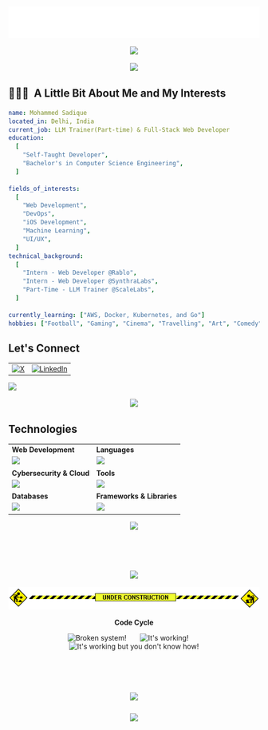 <div align="center">
  <img src="https://raw.githubusercontent.com/sadique-mohammed/sadique-mohammed/master/name.svg" alt="Mohammed Sadique" />
  <p>
    <img src="https://readme-typing-svg.demolab.com/?lines=Full-stack%20web%20and%20app%20developer;Experienced%20UI%2FUX%20Designer;2%2B%20years%20of%20coding%20experience;Always%20learning%20new%20things&font=Fira%20Code&center=true&width=440&height=45&color=f75c7e&vCenter=true&pause=1000&size=22](https://readme-typing-svg.demolab.com?font=Fira+Code&size=22&pause=1000&color=FF6A00&width=435&lines=Full+Stack+Web+and+iOS+Developer;Upgrading+myself;1.5%2B+years+of+experience+" />
  </p>
</div>

<p align="center"><img src='https://capsule-render.vercel.app/api?type=rect&color=gradient&height=2.5'/></p>

<h2> 👨🏻‍💻 &nbsp;A Little Bit About Me and My Interests</h2>

```yaml
name: Mohammed Sadique
located_in: Delhi, India
current_job: LLM Trainer(Part-time) & Full-Stack Web Developer
education:
  [
    "Self-Taught Developer",
    "Bachelor's in Computer Science Engineering",
  ]

fields_of_interests:
  [
    "Web Development",
    "DevOps",
    "iOS Development",
    "Machine Learning",
    "UI/UX",
  ]
technical_background:
  [
    "Intern - Web Developer @Rablo",
    "Intern - Web Developer @SynthraLabs",
    "Part-Time - LLM Trainer @ScaleLabs",
  ]
  
currently_learning: ["AWS, Docker, Kubernetes, and Go"]
hobbies: ["Football", "Gaming", "Cinema", "Travelling", "Art", "Comedy"]
```





## Let's Connect
<table>
<tr>
	<td><a href="https://twitter.com/" target="_blank"><img src="https://skillicons.dev/icons?i=twitter" alt="X"></a></td>
	<td><a href="https://linkedin.com/in/" target="_blank"><img src="https://skillicons.dev/icons?i=linkedin" alt="LinkedIn"></a></td>
</tr>
</table>


![](https://komarev.com/ghpvc/?username=sadique-mohammed&abbreviated=true&base=793&color=blue)
<p align="center"><img src='https://capsule-render.vercel.app/api?type=rect&color=gradient&height=2.5'/></p>



## Technologies
 
<table>
<tr>
	<td><strong>Web Development</strong></td>
	<td><strong>Languages</strong></td>
</tr>
<tr>
	<td><img src="https://skillicons.dev/icons?i=html,css,react,tailwind,nodejs,express,mongodb,postgres,nextjs"></td>
	<td><img src="https://skillicons.dev/icons?i=javascript,java,python,c,cpp,ts"></td>
</tr>
<tr>
	<td><strong>Cybersecurity & Cloud</strong></td>
	<td><strong>Tools</strong></td>
</tr>
<tr>
	<td><img src="https://skillicons.dev/icons?i=linux,docker,kubernetes,azure,vercel,aws,gcp"></td>
	<td><img src="https://skillicons.dev/icons?i=git,vscode,github,githubactions,postman,notion,figma,discord"></td>
</tr>
<tr>
	<td><strong>Databases</strong></td>
	<td><strong>Frameworks & Libraries</strong></td>
</tr>
<tr>
	<td><img src="https://skillicons.dev/icons?i=mongodb,postgres,mysql,supabase,firebase"></td>
	<td><img src="https://skillicons.dev/icons?i=prisma,redux,jest,materialui,liveblocks,gsap"></td>
</tr>
</table>
<p align="center"><img src='https://capsule-render.vercel.app/api?type=rect&color=gradient&height=2.5'/></p>
<br/><br/><br/>


<!--<div>-->
<!--   <img src="https://github-readme-streak-stats.herokuapp.com/?user=sadique-mohammed&" height="150" alt="GitHub Streak" /> -->
<!--   <img align="right" src="https://github-readme-stats.vercel.app/api/top-langs?username=sadique-mohammed&locale=en&hide_title=false&layout=compact&card_width=320&langs_count=5&hide_border=false" height="150" alt="languages graph" /> -->
<!-- </div> -->
<!-- <br> -->


<!--<p align="center" >-->
<!-- <img src="https://github-readme-activity-graph.vercel.app/graph?username=sadique-mohammed&theme=react-dark&bg_color=20232a&hide_border=true" width="100%"/> -->
<!-- </p> -->
<!-- <br> -->
<p align="center"><img src='https://capsule-render.vercel.app/api?type=rect&color=gradient&height=2.5'/></p>

<!-- ## 👨‍💻 Repositories 👨‍💻 -->
<!-- <br> -->

<!-- <div width="100%" align="center"> -->
<!--   <a align="left" href="https://github.com/sadique-mohammed/codexis-frontend" title="Codexis Frontend"><img align="left" height="115" src="https://github-readme-stats.vercel.app/api/pin/?username=mohammedsadique&repo=codexis-frontend&theme=react&border_color=61dafb&border_radius=10"></a> -->
<!--   <a align="right" href="https://github.com/mohammedsadique/Zenith" title="Zenith"><img align="right" height="115" src="https://github-readme-stats.vercel.app/api/pin/?username=sadique-mohammed&repo=Zenith&theme=react&border_color=61dafb&border_radius=10"></a> -->
<!-- </div> -->
<!-- <br/><br/><br/><br/><br/><br/> -->

<!-- <div width="100%" align="center"> -->
<!--   <a align="left" href="https://github.com/mohammedsadique/zenith-server" title="Zenith Server"><img align="left" height="115" src="https://github-readme-stats.vercel.app/api/pin/?username=mohammedsadique&repo=zenith-server&theme=react&border_color=61dafb&border_radius=10"></a> -->
<!--   <a align="right" href="https://github.com/mohammedsadique/PitchCraft" title="PitchCraft"><img align="right" height="115" src="https://github-readme-stats.vercel.app/api/pin/?username=mohammedsadique&repo=PitchCraft&theme=react&border_color=61dafb&border_radius=10"></a> -->
<!-- </div> -->

<!-- <br/><br/><br/><br/><br/><br/> -->

<!-- <div width="100%" align="center"> -->
<!--   <a align="left" href="https://github.com/mohammedsadique/live-the-code-3.0" title="Live the Code 3.0"><img align="left" height="115" src="https://github-readme-stats.vercel.app/api/pin/?username=mohammedsadique&repo=live-the-code-3.0&theme=react&border_color=61dafb&border_radius=10"></a> -->
<!--   <a align="right" href="https://github.com/mohammedsadique/EduPulse" title="EduPulse"><img align="right" height="115" src="https://github-readme-stats.vercel.app/api/pin/?username=mohammedsadique&repo=EduPulse&theme=react&border_color=61dafb&border_radius=10"></a> -->
<!-- </div> -->

<!-- <br/><br/><br/><br/><br/><br/> -->

<div align="center">
	
  ![](under-construction.gif)
  <br>

  **Code Cycle**<br>

 <img src="https://raw.githubusercontent.com/Tarikul-Islam-Anik/Animated-Fluent-Emojis/master/Emojis/Smilies/Face%20with%20Spiral%20Eyes.png" width="10%" alt="Broken system!"/>
&nbsp;&nbsp;&nbsp;&nbsp;&nbsp;
<img src="https://raw.githubusercontent.com/Tarikul-Islam-Anik/Animated-Fluent-Emojis/master/Emojis/Smilies/Relieved%20Face.png" width="10%" alt="It's working!"/>
&nbsp;&nbsp;&nbsp;&nbsp;&nbsp;
<img src="https://raw.githubusercontent.com/Tarikul-Islam-Anik/Animated-Fluent-Emojis/master/Emojis/Smilies/Astonished%20Face.png" width="10%" alt="It's working but you don't know how!"/><br>
</div>

<br>

<br clear="both">


<!--<picture>-->
<!--   <source media="(prefers-color-scheme: dark)" srcset="https://raw.githubusercontent.com/sadique-mohammed/mohammedsadique/output/github-snake-dark.svg" /> -->
<!--   <source media="(prefers-color-scheme: light)" srcset="https://raw.githubusercontent.com/sadique-mohammed/mohammedsadique/output/github-snake.svg" /> -->
<!--   <img alt="github-snake" src="https://raw.githubusercontent.com/mohammedsadique/sadique-mohammed/output/github-snake.svg" /> -->
<!-- </picture> -->
<h1 align="center">
  <a href="https://git.io/typing-svg">
    <img src="https://readme-typing-svg.herokuapp.com/?lines=Thank+You&center=true&size=30">
  </a>
</h1>


<p align="center">
  <img src="https://capsule-render.vercel.app/api?type=waving&color=gradient&height=60&section=footer"/>
</p>
</div>
